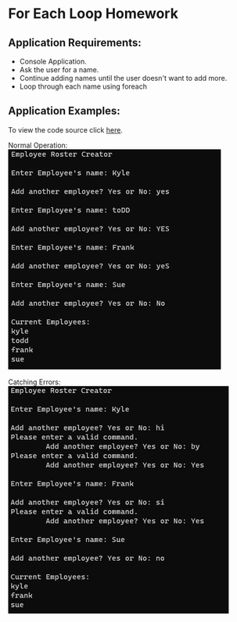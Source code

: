 # For Each Loop Homework

## Application Requirements:
- Console Application.
- Ask the user for a name.
- Continue adding names until the user doesn't want to add more.
- Loop through each name using foreach

## Application Examples:
To view the code source click [here](https://github.com/Thesnowmanndev/CSharp-Education/blob/main/CSharp-Mastercourse/Applications/Console%20Applications/App%2015%20-%20For%20Each%20Loop%20Homework/ForEachLoopHomework/Program.cs).

Normal Operation:
![example](https://github.com/Thesnowmanndev/CSharp-Education/blob/main/CSharp-Mastercourse/Applications/Console%20Applications/App%2015%20-%20For%20Each%20Loop%20Homework/example.png?raw=true)

Catching Errors:
![errors](https://github.com/Thesnowmanndev/CSharp-Education/blob/main/CSharp-Mastercourse/Applications/Console%20Applications/App%2015%20-%20For%20Each%20Loop%20Homework/error-handling.png?raw=true)
